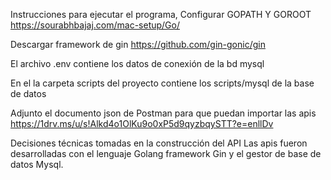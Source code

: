 Instrucciones para ejecutar el programa, Configurar GOPATH Y GOROOT
https://sourabhbajaj.com/mac-setup/Go/

Descargar framework de gin
https://github.com/gin-gonic/gin

El archivo .env contiene los datos de conexión de la bd mysql

En el la carpeta scripts del proyecto contiene los scripts/mysql de la base de datos

Adjunto el documento json de Postman para que puedan importar las apis
https://1drv.ms/u/s!Alkd4o1OlKu9o0xP5d9qyzbqySTT?e=enllDv

Decisiones técnicas tomadas en la construcción del API
Las apis fueron desarrolladas con el lenguaje Golang framework Gin y el gestor de base de datos Mysql.